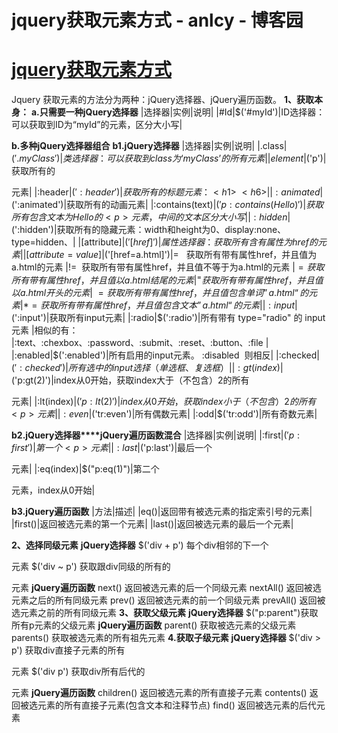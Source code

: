 
# jquery获取元素方式 - anlcy - 博客园






# [jquery获取元素方式](https://www.cnblogs.com/camilla/p/6892728.html)
Jquery 获取元素的方法分为两种：jQuery选择器、jQuery遍历函数。
**1、获取本身：**
**a.只需要一种jQuery选择器**
|选择器|实例|说明|
|\#Id|$('\#myId')|ID选择器： 可以获取到ID为“myId”的元素，区分大小写|

**b.多种jQuery选择器组合**
**b1.jQuery选择器**
|选择器|实例|说明|
|.class|$('.myClass')|类选择器：可以获取到class为‘myClass’的所有元素|
|element|$('p')|获取所有的<p>元素|
|:header|$(':header')|获取所有的标题元素：<h1> ~ <h6>|
|:animated|$(':animated')|获取所有的动画元素|
|:contains(text)|$('p:contains(Hello)')|获取所有包含文本为Hello的<p>元素，中间的文本区分大小写|
|:hidden|$(':hidden')|获取所有的隐藏元素：width和height为0、display:none、type=hidden、|
|[attribute]|$('[href]')|属性选择器：获取所有含有属性为href的元素|
|[attribute=value]|$('[href=a.html]')|=   获取所有带有属性href，并且值为a.html的元素
|!=  获取所有带有属性href，并且值不等于为a.html的元素
|$=  获取所有带有属性href，并且值以a.html结尾的元素
|^=  获取所有带有属性href，并且值以a.html开头的元素
|~=  获取所有带有属性href，并且值包含单词”a.html“的元素
|*=  获取所有带有属性href，并且值包含文本”a.html“的元素
|
|:input|$(':input')|获取所有input元素|
|:radio|$(':radio')|所有带有 type="radio" 的 input 元素
|相似的有：
|:text、:chexbox、:password、:submit、:reset、:button、:file
|
|:enabled|$(':enabled')|所有启用的input元素。 :disabled  则相反|
|:checked|$(':checked')|所有选中的input选择（单选框、复选框）|
|:gt(index)|$('p:gt(2)')|index从0开始，获取index大于（不包含）2的所有<p>元素|
|:lt(index)|$('p:lt(2)')|index从0开始，获取index小于（不包含）2的所有<p>元素|
|:even|$('tr:even')|所有偶数<tr>元素|
|:odd|$('tr:odd')|所有奇数<tr>元素|












**b2.jQuery选择器****jQuery遍历函数混合**
|选择器|实例|说明|
|:first|$('p:first')|第一个<p>元素|
|:last|$('p:last')|最后一个<p>元素|
|:eq(index)|$("p:eq(1)")|第二个<p>元素，index从0开始|


**b3.jQuery遍历函数**
|方法|描述|
|eq()|返回带有被选元素的指定索引号的元素|
|first()|返回被选元素的第一个元素|
|last()|返回被选元素的最后一个元素|


**2、选择同级元素**
**jQuery选择器**
$('div + p') 每个div相邻的下一个<p>元素
$('div ~ p')	获取跟div同级的所有的<p>元素
**jQuery遍历函数**
next() 返回被选元素的后一个同级元素
nextAll()	返回被选元素之后的所有同级元素
prev()	返回被选元素的前一个同级元素
prevAll()	返回被选元素之前的所有同级元素
**3、获取父级元素**
**jQuery选择器**
$("p:parent")获取所有p元素的父级元素
**jQuery遍历函数**
parent() 获取被选元素的父级元素
parents()	获取被选元素的所有祖先元素
**4.获取子级元素**
**jQuery选择器**
$('div > p') 获取div直接子元素的所有<p>元素
$('div p')	 获取div所有后代的<p>元素
**jQuery遍历函数**
children() 返回被选元素的所有直接子元素
contents()	返回被选元素的所有直接子元素(包含文本和注释节点)
find()	返回被选元素的后代元素





